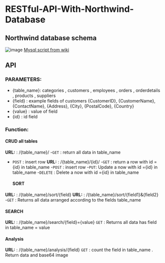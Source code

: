 #  RESTful-API-With-Northwind-Database

##  Northwind database schema 
![image](https://user-images.githubusercontent.com/63099899/202976369-5d4a9c36-8565-4b71-bd2e-a3117e764620.png)
 [Mysql script from wiki](https://en.wikiversity.org/wiki/Database_Examples/Northwind/MySQL)

## API
### PARAMETERS: 
 - {table_name}: categories , customers , employees , orders , orderdetails , products , suppliers
 - {field} : example fields of customers {CustomerID}, {CustomerName}, {ContactName}, {Address}, {City}, {PostalCode}, {Country}
 - {value} : value of field
 - {id} : id field
 ### Function:
 #### CRUD all tables
**URL:** : /{table_name}/
 -`GET`  : return all data in  table_name
 - `POST` : insert row
**URL:** : /{table_name}/{id}/
 -`GET`  : return a row with id ={id} in table_name
 -`POST` : insert row
 -`PUT`: Update a now with id ={id} in table_name
 -`DELETE` : Delete a now with id ={id} in table_name
   #### SORT 
**URL:** : /{table_name}/sort/{field}
    **URL:** : /{table_name}/sort/{field1}&{field2}
 -`GET`  : Returns all data arranged according to the fields table_name
   #### SEARCH
   **URL:** : /{table_name}/search/{field}={value}
  `GET`  : Returns all data has field in table_name = value
  #### Analysis
  
   **URL:** : /{table_name}/analysis/{field}
  `GET`  : count the field in table_name . Return data and base64 image
  
